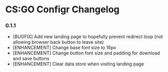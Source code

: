 # CS:GO Configr Changelog

### 0.1.1

* [BUGFIX] Add new landing page to hopefully prevent redirect loop (not allowing browser back button to leave site)
* [ENHANCEMENT] Change base font size to 16px
* [ENHANCEMENT] Change button font size and padding for download and save buttons
* [ENHANCEMENT] Clear data store when visiting landing page
